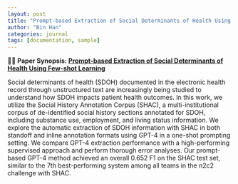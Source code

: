 ```yaml
---
layout: post
title: "Prompt-based Extraction of Social Determinants of Health Using Few-shot Learning"
author: "Bin Han"
categories: journal
tags: [documentation, sample]
---
```


📖📖 **Paper Synopsis: [Prompt-based Extraction of Social Determinants of Health Using Few-shot Learning](https://arxiv.org/pdf/2306.07170.pdf)**


Social determinants of health (SDOH) documented in the electronic health record through unstructured text are increasingly being studied to understand how SDOH impacts patient health outcomes. In this work, we utilize the Social History Annotation Corpus (SHAC), a multi-institutional corpus of de-identified social history sections annotated for SDOH, including substance use, employment, and living status information. We explore the automatic extraction of SDOH information with SHAC in both standoff and inline annotation formats using GPT-4 in a one-shot prompting setting. We compare GPT-4 extraction performance with a high-performing supervised approach and perform thorough error analyses. Our prompt-based GPT-4 method achieved an overall 0.652 F1 on the SHAC test set, similar to the 7th best-performing system among all teams in the n2c2 challenge with SHAC.

